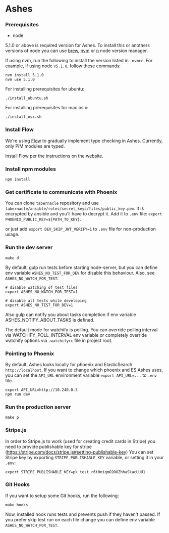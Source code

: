 # Ashes

### Prerequisites

* node

5.1.0 or above is required version for Ashes.
To install this or anothers versions of node you can use [brew](http://brew.sh), [nvm](https://github.com/creationix/nvm) or [n](https://github.com/tj/n) node version manager.

If using nvm, run the following to install the version listed in `.nvmrc`. For example, if using node `v5.1.0`, follow these commands:

```
nvm install 5.1.0
nvm use 5.1.0
```

For installing prerequisites for ubuntu:

```
./install_ubuntu.sh
```

For installing prerequisites for mac os x:

```
./install_osx.sh
```

### Install Flow

We're using [Flow](https://flowtype.org) to gradually implement type checking in Ashes. Currently, only PIM modules are typed.

Install Flow per the instructions on the website.

### Install npm modules

```
npm install
```

### Get certificate to communicate with Phoenix

You can clone `tabernacle` repository and use `tabernacle/ansible/roles/secret_keys/files/public_key.pem`. It is encrypted by ansible and you'll have to decrypt it. Add it to `.env` file: `export PHOENIX_PUBLIC_KEY=${PATH_TO_KEY}`.

or just add `export DEV_SKIP_JWT_VERIFY=1` to `.env` file for non-production usage.

### Run the dev server

```
make d
```

By default, gulp run tests before starting node-server, but you can define env variable `ASHES_NO_TEST_FOR_DEV`
for disable this behaviour. Also, see `ASHES_NO_WATCH_FOR_TEST`:

```
# disable watching of test files
export ASHES_NO_WATCH_FOR_TEST=1

# disable all tests while developing
export ASHES_NO_TEST_FOR_DEV=1
```

Also gulp can notify you about tasks completion if env variable ASHES_NOTIFY_ABOUT_TASKS is defined.

The default mode for watchify is polling. You can override polling interval via WATCHIFY_POLL_INTERVAL env variable
or completely override watchify options via `.watchifyrc` file in project root.

### Pointing to Phoenix

By default, Ashes looks locally for phoenix and ElasticSearch `http://localhost`. If you want to change
which phoenix and ES Ashes uses, you can set the `API_URL` environment variable `export API_URL=...` to `.env` file.

```
export API_URL=http://10.240.0.3
npm run dev
```

### Run the production server

```
make p
```

### Stripe.js

In order to Stripe.js to work (used for creating credit cards in Stripe) you need to provide publishable key for stripe (https://stripe.com/docs/stripe.js#setting-publishable-key)
You can set Stripe key by exporting `STRIPE_PUBLISHABLE_KEY` variable, or setting it in your `.env`:

  `export STRIPE_PUBLISHABLE_KEY=pk_test_r6t0niqmG9OOZhhaSkacUUU1`

### Git Hooks

If you want to setup some Git hooks, run the following:

```
make hooks
```

Now, installed hook runs tests and prevents push if they haven't passed.
If you prefer skip test run on each file change you can define env variable `ASHES_NO_WATCH_FOR_TEST`.
